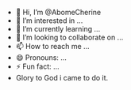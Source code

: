 - 👋 Hi, I’m @AbomeCherine
- 👀 I’m interested in ...
- 🌱 I’m currently learning ...
- 💞️ I’m looking to collaborate on ...
- 📫 How to reach me ...
- 😄 Pronouns: ...
- ⚡ Fun fact: ...
- Glory to God i came to do it.
  

<!---
AbomeCherine/AbomeCherine is a ✨ special ✨ repository because its `README.md` (this file) appears on your GitHub profile.
You can click the Preview link to take a look at your changes.
--->
